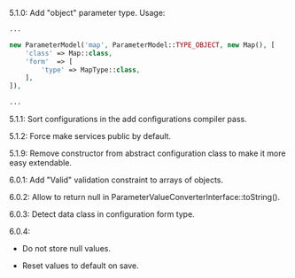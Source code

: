 5.1.0: Add "object" parameter type. Usage:

```php
...

new ParameterModel('map', ParameterModel::TYPE_OBJECT, new Map(), [
    'class' => Map::class,
    'form'  => [
        'type' => MapType::class,
    ],
]),

...
```

5.1.1: Sort configurations in the add configurations compiler pass.

5.1.2: Force make services public by default.

5.1.9: Remove constructor from abstract configuration class to make it more easy extendable.

6.0.1: Add "Valid" validation constraint to arrays of objects.

6.0.2: Allow to return null in ParameterValueConverterInterface::toString().

6.0.3: Detect data class in configuration form type.

6.0.4:
 
- Do not store null values.

- Reset values to default on save.
